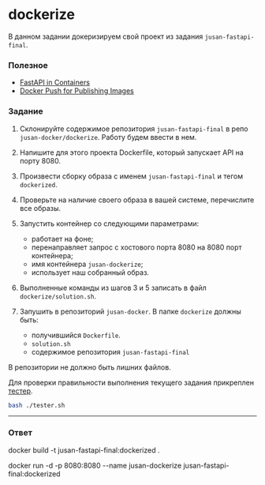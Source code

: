 # dockerize

В данном задании докеризируем свой проект из задания `jusan-fastapi-final`.

### Полезное

- [FastAPI in Containers](https://fastapi.tiangolo.com/deployment/docker/)
- [Docker Push for Publishing Images](https://www.section.io/engineering-education/docker-push-for-publishing-images-to-docker-hub/)

### Задание

1. Склонируйте содержимое репозитория `jusan-fastapi-final` в репо `jusan-docker/dockerize`.
   Работу будем ввести в нем.
2. Напишите для этого проекта Dockerfile, который запускает API на порту 8080.
3. Произвести сборку образа с именем `jusan-fastapi-final` и тегом `dockerized`.
4. Проверьте на наличие своего образа в вашей системе, перечислите все образы.
5. Запустить контейнер со следующими параметрами:

   - работает на фоне;
   - перенаправляет запрос с хостового порта 8080 на 8080 порт контейнера;
   - имя контейнера `jusan-dockerize`;
   - использует наш собранный образ.

6. Выполненные команды из шагов 3 и 5 записать в файл `dockerize/solution.sh`.
7. Запушить в репозиторий `jusan-docker`. В папке `dockerize` должны быть:
   - получившийся `Dockerfile`.
   - `solution.sh`
   - содержимое репозитория `jusan-fastapi-final`

В репозитории не должно быть лишних файлов.

Для проверки правильности выполнения текущего задания прикреплен [тестер][tester].

```bash
bash ./tester.sh
```

[tester]: https://stepik.org/media/attachments/lesson/691221/tester-dockerize.sh

---

### Ответ

docker build -t jusan-fastapi-final:dockerized .

docker run -d -p 8080:8080 --name jusan-dockerize jusan-fastapi-final:dockerized
